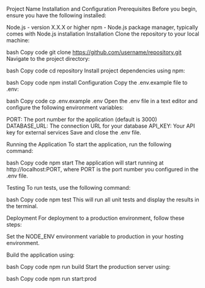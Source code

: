 Project Name
Installation and Configuration
Prerequisites
Before you begin, ensure you have the following installed:

Node.js - version X.X.X or higher
npm - Node.js package manager, typically comes with Node.js installation
Installation
Clone the repository to your local machine:

bash
Copy code
git clone https://github.com/username/repository.git
Navigate to the project directory:

bash
Copy code
cd repository
Install project dependencies using npm:

bash
Copy code
npm install
Configuration
Copy the .env.example file to .env:

bash
Copy code
cp .env.example .env
Open the .env file in a text editor and configure the following environment variables:

PORT: The port number for the application (default is 3000)
DATABASE_URL: The connection URL for your database
API_KEY: Your API key for external services
Save and close the .env file.

Running the Application
To start the application, run the following command:

bash
Copy code
npm start
The application will start running at http://localhost:PORT, where PORT is the port number you configured in the .env file.

Testing
To run tests, use the following command:

bash
Copy code
npm test
This will run all unit tests and display the results in the terminal.

Deployment
For deployment to a production environment, follow these steps:

Set the NODE_ENV environment variable to production in your hosting environment.

Build the application using:

bash
Copy code
npm run build
Start the production server using:

bash
Copy code
npm run start:prod
